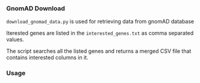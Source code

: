 ### GnomAD Download

`download_gnomad_data.py` is used for retrieving data from gnomAD database

Iterested genes are listed in the `interested_genes.txt` as comma separated values.

The script searches all the listed genes and returns a merged CSV file that contains interested columns in it.


### Usage
